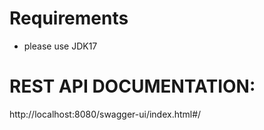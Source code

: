 # Requirements
- please use JDK17

# REST API DOCUMENTATION: 
http://localhost:8080/swagger-ui/index.html#/
